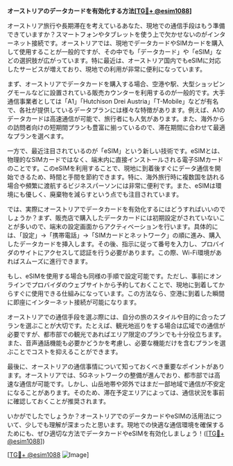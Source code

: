 **オーストリアのデータカードを有効化する方法[[TG💪+ @esim1088](https://t.me/s/esim1088)]**

オーストリア旅行や長期滞在を考えているあなた、現地での通信手段はもう準備できていますか？スマートフォンやタブレットを使う上で欠かせないのがインターネット接続です。オーストリアでは、現地でデータカードやSIMカードを購入して使用することが一般的ですが、その中でも「データカード」や「eSIM」などの選択肢が広がっています。特に最近は、オーストリア国内でもeSIMに対応したサービスが増えており、現地での利用が非常に便利になっています。

まず、オーストリアでデータカードを購入する場合、空港や駅、大型ショッピングモールなどに設置されている販売カウンターを利用するのが一般的です。大手通信事業者としては「A1」「Hutchison Drei Austria」「T-Mobile」などが有名で、各社が提供しているデータプランには様々な特徴があります。例えば、A1のデータカードは高速通信が可能で、旅行者にも人気があります。また、海外からの訪問者向けの短期間プランも豊富に揃っているので、滞在期間に合わせて最適なプランを選べます。

一方で、最近注目されているのが「eSIM」という新しい技術です。eSIMとは、物理的なSIMカードではなく、端末内に直接インストールされる電子SIMカードのことです。このeSIMを利用することで、現地に到着後すぐにデータ通信を開始できるため、時間と手間を節約できます。特に、海外旅行時に複数国を訪れる場合や頻繁に渡航するビジネスパーソンには非常に便利です。また、eSIMは環境にも優しく、廃棄物を減らすという点でも注目されています。

では、実際にオーストリアでデータカードを有効化するにはどうすればいいのでしょうか？まず、販売店で購入したデータカードには初期設定がされていないことが多いので、端末の設定画面からアクティベーションを行います。具体的には、「設定」→「携帯電話」→「SIMカードとネットワーク」の順に進み、購入したデータカードを挿入します。その後、指示に従って番号を入力し、プロバイダのサイトにアクセスして認証を行う必要があります。この際、Wi-Fi環境があればスムーズに進行できます。

もし、eSIMを使用する場合も同様の手順で設定可能です。ただし、事前にオンラインでプロバイダのウェブサイトから予約しておくことで、現地に到着してからすぐに使用できる仕組みになっています。この方法なら、空港に到着した瞬間に即座にインターネット接続が可能になります。

オーストリアでの通信手段を選ぶ際には、自分の旅のスタイルや目的に合ったプランを選ぶことが大切です。たとえば、観光地巡りをする場合は広域での通信が必要ですが、都市部での観光であればエリア限定のプランでも十分役立ちます。また、音声通話機能も必要かどうかを考慮し、必要な機能だけを含むプランを選ぶことでコストを抑えることができます。

最後に、オーストリアの通信事情について知っておくべき重要なポイントがあります。オーストリアでは、5Gネットワークの整備が進んでおり、都市部では高速な通信が可能です。しかし、山岳地帯や郊外ではまだ一部地域で通信が不安定になることがあります。そのため、滞在予定エリアによっては、通信状況を事前に確認しておくことが推奨されます。

いかがでしたでしょうか？オーストリアでのデータカードやeSIMの活用法について、少しでも理解が深まったと思います。現地での快適な通信環境を確保するためにも、ぜひ適切な方法でデータカードやeSIMを有効化しましょう！([[TG💪+ @esim1088](https://t.me/s/esim1088)])

[[TG💪+ @esim1088](https://t.me/s/esim1088) ![Image](https://i.postimg.cc/Y0z9fWf4/image.png)]
